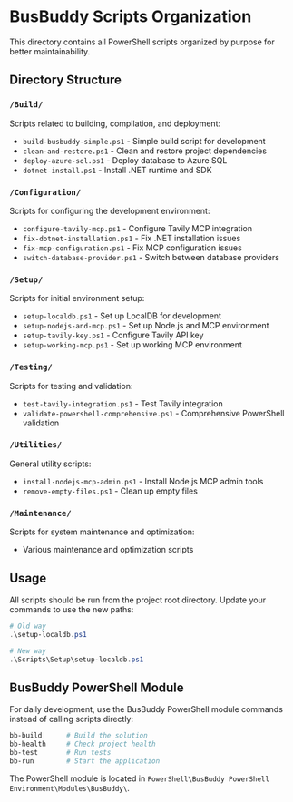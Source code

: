 # BusBuddy Scripts Organization

This directory contains all PowerShell scripts organized by purpose for better maintainability.

## Directory Structure

### `/Build/`
Scripts related to building, compilation, and deployment:
- `build-busbuddy-simple.ps1` - Simple build script for development
- `clean-and-restore.ps1` - Clean and restore project dependencies
- `deploy-azure-sql.ps1` - Deploy database to Azure SQL
- `dotnet-install.ps1` - Install .NET runtime and SDK

### `/Configuration/`
Scripts for configuring the development environment:
- `configure-tavily-mcp.ps1` - Configure Tavily MCP integration
- `fix-dotnet-installation.ps1` - Fix .NET installation issues
- `fix-mcp-configuration.ps1` - Fix MCP configuration issues
- `switch-database-provider.ps1` - Switch between database providers

### `/Setup/`
Scripts for initial environment setup:
- `setup-localdb.ps1` - Set up LocalDB for development
- `setup-nodejs-and-mcp.ps1` - Set up Node.js and MCP environment
- `setup-tavily-key.ps1` - Configure Tavily API key
- `setup-working-mcp.ps1` - Set up working MCP environment

### `/Testing/`
Scripts for testing and validation:
- `test-tavily-integration.ps1` - Test Tavily integration
- `validate-powershell-comprehensive.ps1` - Comprehensive PowerShell validation

### `/Utilities/`
General utility scripts:
- `install-nodejs-mcp-admin.ps1` - Install Node.js MCP admin tools
- `remove-empty-files.ps1` - Clean up empty files

### `/Maintenance/`
Scripts for system maintenance and optimization:
- Various maintenance and optimization scripts

## Usage

All scripts should be run from the project root directory. Update your commands to use the new paths:

```powershell
# Old way
.\setup-localdb.ps1

# New way
.\Scripts\Setup\setup-localdb.ps1
```

## BusBuddy PowerShell Module

For daily development, use the BusBuddy PowerShell module commands instead of calling scripts directly:

```powershell
bb-build      # Build the solution
bb-health     # Check project health
bb-test       # Run tests
bb-run        # Start the application
```

The PowerShell module is located in `PowerShell\BusBuddy PowerShell Environment\Modules\BusBuddy\`.
